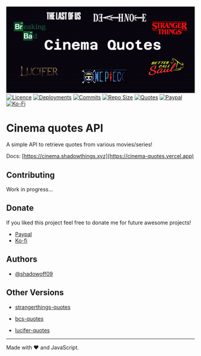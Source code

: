 ![](src/public/images/banner.png)</br>
[![Licence](https://img.shields.io/github/license/shadowoff09/cinema-quotes)](https://github.com/shadowoff09/cinema-quotes/blob/main/LICENSE)
[![Deployments](https://img.shields.io/github/deployments/shadowoff09/cinema-quotes/Production?logo=vercel)](https://github.com/shadowoff09/cinema-quotes)
[![Commits](https://img.shields.io/github/last-commit/shadowoff09/cinema-quotes)](https://github.com/shadowoff09/cinema-quotes/commits/main)
[![Repo Size](https://img.shields.io/github/repo-size/shadowoff09/cinema-quotes)](https://github.com/shadowoff09/cinema-quotes)
[![Quotes](https://img.shields.io/badge/quotes-78-blue)](https://github.com/shadowoff09/cinema-quotes/blob/main/quotes.js)
[![Paypal](https://img.shields.io/badge/Paypal-Donate-blue)](https://paypal.me/diogogaspar123)
[![Ko-Fi](https://img.shields.io/badge/Ko--Fi-Donate-ff69b4)](https://ko-fi.com/shadowoff09)

# Cinema quotes API

A simple API to retrieve quotes from various movies/series!

Docs: [https://cinema.shadowthings.xyz](https://cinema-quotes.vercel.app)


## Contributing

Work in progress...

## Donate
If you liked this project feel free to donate me for future awesome projects!</br>
- [Paypal](https://paypal.me/diogogaspar123)</br>
- [Ko-fi](https://ko-fi.com/shadowoff09)

## Authors

- [@shadowoff09](https://www.github.com/shadowoff09)

## Other Versions

- [strangerthings-quotes](https://github.com/shadowoff09/strangerthings-quotes)
- [bcs-quotes](https://github.com/shadowoff09/bcs-quotes)

- [lucifer-quotes](https://github.com/shadowoff09/lucifer-quotes)

---

Made with :heart: and JavaScript.
